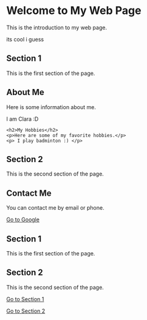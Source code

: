 
<html>

<head>
  <meta charset="utf-8">
  <meta name="viewport" content="width=device-width">
  <title>ASRweb</title>
  <link href="style.css" rel="stylesheet" type="text/css" />
</head>

<body>
  <h1>Welcome to My Web Page</h1>
	<p>This is the introduction to my web page.</p>
	<p>its cool i guess</p>
<h2 id="section1">Section 1</h2>
<p>This is the first section of the page.</p>
	<h2>About Me</h2>
	<p>Here is some information about me.</p>
	<p> I am Clara :D </p>

	<h2>My Hobbies</h2>
	<p>Here are some of my favorite hobbies.</p>
	<p> I play badminton :) </p>
<h2 id="section2">Section 2</h2>
<p>This is the second section of the page.</p>
	<h2>Contact Me</h2>
	<p>You can contact me by email or phone.</p>
  <a href="https://www.google.com/search?q=sheep&rlz=1CAMUTD_enSG1034&oq=sheep&aqs=chrome.0.0i131i355i433i512j46i131i433i512j0i512j46i512j0i512l6.2123j0j7&sourceid=chrome&ie=UTF-8">Go to Google</a>
  <h2 id="section1">Section 1</h2>
<p>This is the first section of the page.</p>

<h2 id="section2">Section 2</h2>
<p>This is the second section of the page.</p>

<p><a href="#section1">Go to Section 1</a></p>
<p><a href="#section2">Go to Section 2</a></p>


</body>

</html>
